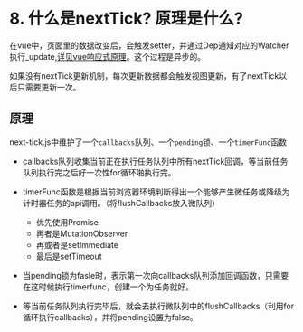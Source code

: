 # 8. 什么是nextTick? 原理是什么?

在vue中，页面里的数据改变后，会触发setter，并通过Dep通知对应的Watcher执行_update,[详见vue响应式原理](2.说说Vue响应式原理.md)。这个过程是异步的。

如果没有nextTick更新机制，每次更新数据都会触发视图更新，有了nextTick以后只需要更新一次。

## 原理

next-tick.js中维护了一个```callbacks```队列、一个```pending```锁、一个```timerFunc```函数

- callbacks队列收集当前正在执行任务队列中所有nextTick回调，等当前任务队列执行完之后好一次性for循环啪执行完。
- timerFunc函数是根据当前浏览器环境判断得出一个能够产生微任务或降级为计时器任务的api调用。（将flushCallbacks放入微队列）
  - 优先使用Promise
  - 再者是MutationObserver
  - 再或者是setImmediate
  - 最后是setTimeout
- 当pending锁为fasle时，表示第一次向callbacks队列添加回调函数，只需要在这时候执行timerfunc，创建一个为任务就好。

- 等当前任务队列执行完毕后，就会去执行微队列中的flushCallbacks（利用for循环执行callbacks），并将pending设置为false。